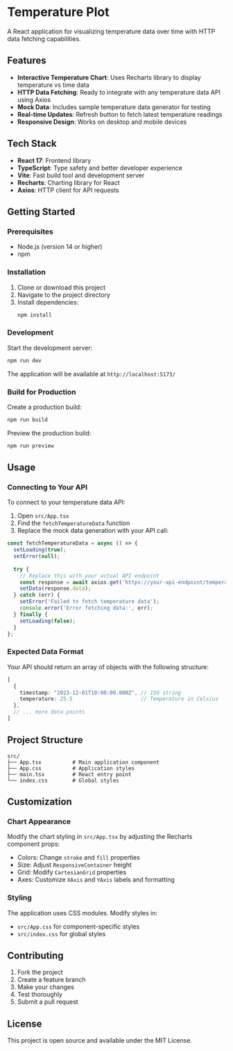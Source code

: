 # Temperature Plot

A React application for visualizing temperature data over time with HTTP data fetching capabilities.

## Features

- **Interactive Temperature Chart**: Uses Recharts library to display temperature vs time data
- **HTTP Data Fetching**: Ready to integrate with any temperature data API using Axios
- **Mock Data**: Includes sample temperature data generator for testing
- **Real-time Updates**: Refresh button to fetch latest temperature readings
- **Responsive Design**: Works on desktop and mobile devices

## Tech Stack

- **React 17**: Frontend library
- **TypeScript**: Type safety and better developer experience
- **Vite**: Fast build tool and development server
- **Recharts**: Charting library for React
- **Axios**: HTTP client for API requests

## Getting Started

### Prerequisites

- Node.js (version 14 or higher)
- npm

### Installation

1. Clone or download this project
2. Navigate to the project directory
3. Install dependencies:
   ```bash
   npm install
   ```

### Development

Start the development server:
```bash
npm run dev
```

The application will be available at `http://localhost:5173/`

### Build for Production

Create a production build:
```bash
npm run build
```

Preview the production build:
```bash
npm run preview
```

## Usage

### Connecting to Your API

To connect to your temperature data API:

1. Open `src/App.tsx`
2. Find the `fetchTemperatureData` function
3. Replace the mock data generation with your API call:

```typescript
const fetchTemperatureData = async () => {
  setLoading(true);
  setError(null);
  
  try {
    // Replace this with your actual API endpoint
    const response = await axios.get('https://your-api-endpoint/temperature-data');
    setData(response.data);
  } catch (err) {
    setError('Failed to fetch temperature data');
    console.error('Error fetching data:', err);
  } finally {
    setLoading(false);
  }
};
```

### Expected Data Format

Your API should return an array of objects with the following structure:

```typescript
[
  {
    timestamp: "2023-12-01T10:00:00.000Z", // ISO string
    temperature: 25.5                      // Temperature in Celsius
  },
  // ... more data points
]
```

## Project Structure

```
src/
├── App.tsx          # Main application component
├── App.css          # Application styles
├── main.tsx         # React entry point
└── index.css        # Global styles
```

## Customization

### Chart Appearance

Modify the chart styling in `src/App.tsx` by adjusting the Recharts component props:

- Colors: Change `stroke` and `fill` properties
- Size: Adjust `ResponsiveContainer` height
- Grid: Modify `CartesianGrid` properties
- Axes: Customize `XAxis` and `YAxis` labels and formatting

### Styling

The application uses CSS modules. Modify styles in:
- `src/App.css` for component-specific styles
- `src/index.css` for global styles

## Contributing

1. Fork the project
2. Create a feature branch
3. Make your changes
4. Test thoroughly
5. Submit a pull request

## License

This project is open source and available under the MIT License.